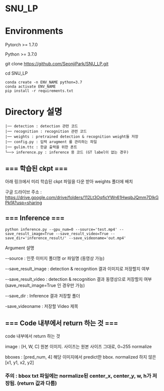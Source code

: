 # SNU_LP

# Environments
Pytorch >= 1.7.0

Python >= 3.7.0

git clone https://github.com/SeonjiPark/SNU_LP.git

cd SNU_LP

```
conda create -n ENV_NAME python=3.7
conda activate ENV_NAME
pip install -r requirements.txt
```

# Directory 설명
    |── detection : detection 관련 코드
    |── recognition : recognition 관련 코드
    |── weights : pretrained detection & recognition weight들 저장
    |── config.py : 입력 arugment 를 관리하는 파일
    |── gulim.ttc : 한글 출력을 위한 폰트
    └──> inference.py : inference 용 코드 (GT label이 없는 경우)

## === 학습된 ckpt ===
아래 링크에서 미리 학습된 ckpt 파일을 다운 받아 weights 폴더에 배치

구글 드라이브 주소 : https://drive.google.com/drive/folders/112Lt3OqficYWn61HwqbJQmm7DIkGPkfA?usp=sharing

## === Inference ===
```
python inference.py --gpu_num=0 --source='test.mp4' --save_result_image=True --save_result_video=True --save_dir='inference_result/' --save_videoname='out.mp4'
```

Argument 설명

--source : 인풋 이미지 폴더명 or 파일명 (동영상 가능)

--save_result_image : detection & recognition 결과 이미지로 저장할지 여부

--save_result_video : detection & recognition 결과 동영상으로 저장할지 여부 (save_result_image=True 인 경우만 가능)

--save_dir : Inference 결과 저장할 폴더

-save_videoname : 저장할 Video 제목

 

## === Code 내부에서 return 하는 것 ===
code 내부에서 return 하는 것 

image : [H, W, C] 원본 이미지. 사이즈는 원본 사이즈 그대로, 0~255 normalize 

bboxes : [pred_num, 4] 해당 이미지에서 predict한 bbox. normalized 하지 않은 [x1, y1, x2, y2]


### 주의 : bbox txt 파일에는 normalize된 center_x, center_y, w, h가 저장됨. (return 값과 다름)
